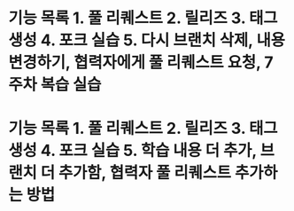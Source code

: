 
# 기능 목록 1. 풀 리퀘스트 2. 릴리즈 3. 태그 생성 4. 포크 실습 5. 다시 브랜치 삭제, 내용 변경하기, 협력자에게 풀 리퀘스트 요청, 7주차 복습 실습

# 기능 목록 1. 풀 리퀘스트 2. 릴리즈 3. 태그 생성 4. 포크 실습 5. 학습 내용 더 추가, 브랜치 더 추가함, 협력자 풀 리퀘스트 추가하는 방법
